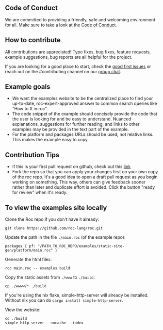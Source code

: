 
## Code of Conduct

We are committed to providing a friendly, safe and welcoming environment for all. Make sure to take a look at the [Code of Conduct](https://github.com/roc-lang/roc/blob/main/CODE_OF_CONDUCT.md).

## How to contribute

All contributions are appreciated! Typo fixes, bug fixes, feature requests, example suggestions, bug reports are all helpful for the project.

If you are looking for a good place to start, check the [good first issues](https://github.com/roc-lang/examples/issues?q=is%3Aissue+is%3Aopen+label%3A%22good+first+issue%22) or reach out on the #contributing channel on our [group chat](https://roc.zulipchat.com/).

## Example goals

- We want the examples website to be the centralized place to find your up-to-date, roc-expert-approved answer to common search queries like "How to X in roc".
- The code snippet of the example should concisely provide the code that the user is looking for and be easy to understand. Nuanced explanations, suggestions for further reading, and links to other examples may be provided in the text part of the example.
- For the platform and packages URLs should be used, not relative links. This makes the example easy to copy.

## Contribution Tips

- If this is your first pull request on github, check out this [link](https://www.freecodecamp.org/news/how-to-make-your-first-pull-request-on-github-3/)
- Fork the repo so that you can apply your changes first on your own copy of the roc repo.
  It's a good idea to open a draft pull request as you begin working on something. This way, others can give feedback sooner rather than later and duplicate effort is avoided. Click the button "ready for review" when it's ready.


## To view the examples site locally

Clone the Roc repo if you don't have it already:
```
git clone https://github.com/roc-lang/roc.git
```

Update the path in the file `./main.roc` (of the example repo):
```
packages { pf: "/PATH_TO_ROC_REPO/examples/static-site-gen/platform/main.roc" }
```
Generate the html files:
```
roc main.roc -- examples build 
```

Copy the static assets from `./www` to `./build`:
```
cp ./wwww/* ./build
```

If you're using the nix flake, simple-http-server will already be installed. Without nix you can do `cargo install simple-http-server`.

View the website:
```
cd ./build
simple-http-server --nocache --index
```
